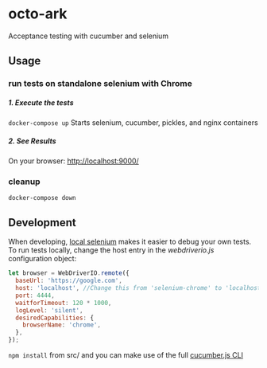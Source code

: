 # octo-ark
Acceptance testing with cucumber and selenium 

## Usage

### run tests on standalone selenium with Chrome

##### 1. Execute the tests

`docker-compose up` Starts selenium, cucumber, pickles, and nginx containers

##### 2. See Results

On your browser: [http://localhost:9000/](http://localhost:9000/)

### cleanup

`docker-compose down`



## Development

When developing, [local selenium](https://github.com/vvo/selenium-standalone) makes it easier to debug your own tests. To run tests locally, change the host entry in the *webdriverio.js* configuration object:

```javascript
let browser = WebDriverIO.remote({
  baseUrl: 'https://google.com',
  host: 'localhost', //Change this from 'selenium-chrome' to 'localhost'
  port: 4444,
  waitforTimeout: 120 * 1000,
  logLevel: 'silent',
  desiredCapabilities: {
    browserName: 'chrome',
  },
});
```
`npm install` from src/ and you can make use of the full [cucumber.js CLI](https://github.com/cucumber/cucumber-js/blob/master/docs/cli.md)

